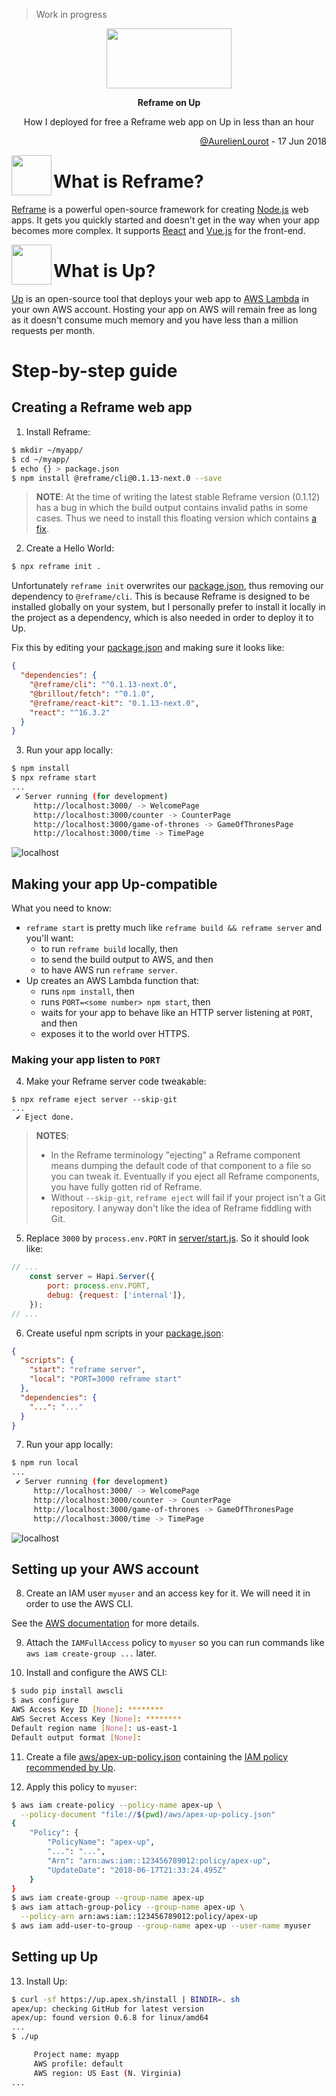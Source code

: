 > Work in progress

<p align="center">
  <a href="https://github.com/AurelienLourot/reframe-on-up">
    <img src="https://rawgit.com/AurelienLourot/reframe-on-up/master/readme_assets/reframe-on-up.jpg"
         width="200" height="96">
  </a>
</p>
<p align="center">
  <b>Reframe on Up</b>
</p>
<p align="center">
  How I deployed for free a Reframe web app on Up in less than an hour
</p>
<p align="right">
  <a href="https://github.com/AurelienLourot">@AurelienLourot</a> - 17 Jun 2018
</p>

[<img src="https://rawgit.com/AurelienLourot/reframe-on-up/master/readme_assets/reframe.jpg" align="left" width="64" height="64">](https://github.com/reframejs/reframe)

# What is Reframe?

[Reframe](https://github.com/reframejs/reframe) is a powerful open-source framework for creating
[Node.js](https://nodejs.org/en/) web apps. It gets you quickly started and doesn't get in the way
when your app becomes more complex. It supports [React](https://reactjs.org/) and
[Vue.js](https://vuejs.org/) for the front-end.

[<img src="https://rawgit.com/AurelienLourot/reframe-on-up/master/readme_assets/up.jpg" align="left" width="64" height="64">](https://github.com/apex/up)

# What is Up?

[Up](https://github.com/apex/up) is an open-source tool that deploys your web app to
[AWS Lambda](https://aws.amazon.com/lambda/) in your own AWS account. Hosting your app on AWS will
remain free as long as it doesn't consume much memory and you have less than a million requests per
month.

# Step-by-step guide

## Creating a Reframe web app

1. Install Reframe:

```bash
$ mkdir ~/myapp/
$ cd ~/myapp/
$ echo {} > package.json
$ npm install @reframe/cli@0.1.13-next.0 --save
```

> **NOTE**: At the time of writing the latest stable Reframe version (0.1.12) has a bug in which
> the build output contains invalid paths in some cases. Thus we need to install this floating
> version which contains
> [a fix](https://github.com/reframejs/reframe/commit/215a3b97316e588020351cb851ab4afafc765e0d).

2. Create a Hello World:

```bash
$ npx reframe init .
```

Unfortunately `reframe init` overwrites our [package.json](package.json), thus removing our
dependency to `@reframe/cli`. This is because Reframe is designed to be installed globally on your
system, but I personally prefer to install it locally in the project as a dependency, which is also
needed in order to deploy it to Up.

Fix this by editing your [package.json](package.json) and making sure it looks like:

```json
{
  "dependencies": {
    "@reframe/cli": "^0.1.13-next.0",
    "@brillout/fetch": "^0.1.0",
    "@reframe/react-kit": "0.1.13-next.0",
    "react": "^16.3.2"
  }
}
```

3. Run your app locally:

```bash
$ npm install
$ npx reframe start
...
 ✔ Server running (for development)
     http://localhost:3000/ -> WelcomePage
     http://localhost:3000/counter -> CounterPage
     http://localhost:3000/game-of-thrones -> GameOfThronesPage
     http://localhost:3000/time -> TimePage
```

![localhost](readme_assets/localhost.png)

## Making your app Up-compatible

What you need to know:

* `reframe start` is pretty much like `reframe build && reframe server` and you'll want:
  * to run `reframe build` locally, then
  * to send the build output to AWS, and then
  * to have AWS run `reframe server`.
* Up creates an AWS Lambda function that:
  * runs `npm install`, then
  * runs `PORT=<some number> npm start`, then
  * waits for your app to behave like an HTTP server listening at `PORT`, and then
  * exposes it to the world over HTTPS.

### Making your app listen to `PORT`

4. Make your Reframe server code tweakable:

```
$ npx reframe eject server --skip-git
...
 ✔ Eject done.
```

> **NOTES**:
>
> * In the Reframe terminology "ejecting" a Reframe component means dumping the default code of that
>   component to a file so you can tweak it. Eventually if you eject all Reframe components, you
>   have fully gotten rid of Reframe.
> * Without `--skip-git`, `reframe eject` will fail if your project isn't a Git repository. I anyway
>   don't like the idea of Reframe fiddling with Git.

5. Replace `3000` by `process.env.PORT` in [server/start.js](server/start.js). So it should look
   like:

```js
// ...
    const server = Hapi.Server({
        port: process.env.PORT,
        debug: {request: ['internal']},
    });
// ...
```

6. Create useful npm scripts in your [package.json](package.json):

```json
{
  "scripts": {
    "start": "reframe server",
    "local": "PORT=3000 reframe start"
  },
  "dependencies": {
    "...": "..."
  }
}
```

7. Run your app locally:

```bash
$ npm run local
...
 ✔ Server running (for development)
     http://localhost:3000/ -> WelcomePage
     http://localhost:3000/counter -> CounterPage
     http://localhost:3000/game-of-thrones -> GameOfThronesPage
     http://localhost:3000/time -> TimePage
```

![localhost](readme_assets/localhost.png)

## Setting up your AWS account

8. Create an IAM user `myuser` and an access key for it. We will need it in order to use the AWS
   CLI.

See the
[AWS documentation](https://docs.aws.amazon.com/cli/latest/userguide/cli-chap-getting-started.html)
for more details.

9. Attach the `IAMFullAccess` policy to `myuser` so you can run commands like
   `aws iam create-group ...` later.

10. Install and configure the AWS CLI:

```bash
$ sudo pip install awscli
$ aws configure
AWS Access Key ID [None]: ********
AWS Secret Access Key [None]: ********
Default region name [None]: us-east-1
Default output format [None]:
```

11. Create a file [aws/apex-up-policy.json](aws/apex-up-policy.json) containing the
    [IAM policy recommended by Up](https://up.docs.apex.sh/#aws_credentials.iam_policy_for_up_cli).

12. Apply this policy to `myuser`:

```bash
$ aws iam create-policy --policy-name apex-up \
  --policy-document "file://$(pwd)/aws/apex-up-policy.json"
{
    "Policy": {
        "PolicyName": "apex-up", 
        "...": "...", 
        "Arn": "arn:aws:iam::123456789012:policy/apex-up", 
        "UpdateDate": "2018-06-17T21:33:24.495Z"
    }
}
$ aws iam create-group --group-name apex-up
$ aws iam attach-group-policy --group-name apex-up \
  --policy-arn arn:aws:iam::123456789012:policy/apex-up
$ aws iam add-user-to-group --group-name apex-up --user-name myuser
```

## Setting up Up

13. Install Up:

```bash
$ curl -sf https://up.apex.sh/install | BINDIR=. sh
apex/up: checking GitHub for latest version
apex/up: found version 0.6.8 for linux/amd64
...
$ ./up

     Project name: myapp
     AWS profile: default
     AWS region: US East (N. Virginia)
...
```
